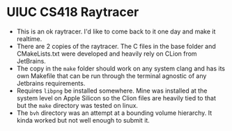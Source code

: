 # UIUC CS418 Raytracer

* This is an ok raytracer. I'd like to come back to it one day and make it realtime.
* There are 2 copies of the raytracer. The C files in the base folder and CMakeLists.txt were developed and heavily rely on CLion from JetBrains.
* The copy in the `make` folder should work on any system clang and has its own Makefile that can be run through the terminal agnostic of any Jetbrains requirements.
* Requires `libpng` be installed somewhere. Mine was installed at the system level on Apple Silicon so the Clion files are heavily tied to that but the `make` directory was tested on linux.
* The `bvh` directory was an attempt at a bounding volume hierarchy. It kinda worked but not well enough to submit it.